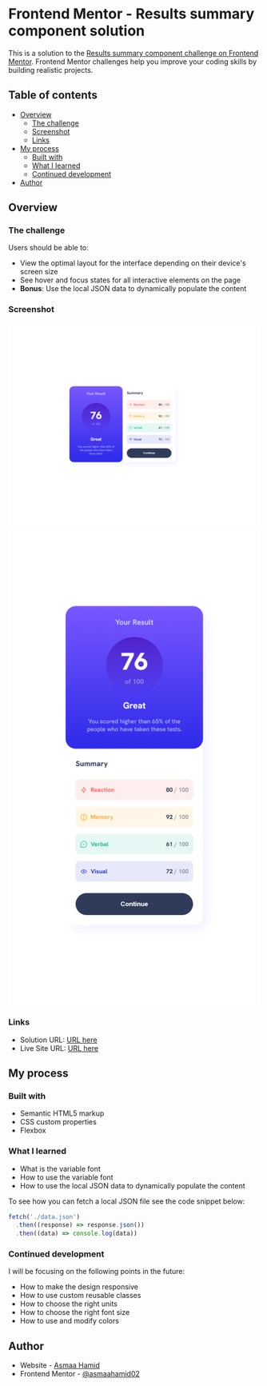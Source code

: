 # Frontend Mentor - Results summary component solution

This is a solution to the [Results summary component challenge on Frontend Mentor](https://www.frontendmentor.io/challenges/results-summary-component-CE_K6s0maV). Frontend Mentor challenges help you improve your coding skills by building realistic projects.

## Table of contents

- [Overview](#overview)
  - [The challenge](#the-challenge)
  - [Screenshot](#screenshot)
  - [Links](#links)
- [My process](#my-process)
  - [Built with](#built-with)
  - [What I learned](#what-i-learned)
  - [Continued development](#continued-development)
- [Author](#author)

## Overview

### The challenge

Users should be able to:

- View the optimal layout for the interface depending on their device's screen size
- See hover and focus states for all interactive elements on the page
- **Bonus**: Use the local JSON data to dynamically populate the content

### Screenshot

![](./readme/wide-screen.png)
![](./readme/small-screen.png)

### Links

- Solution URL: [URL here](https://github.com/asmaahamid02/results-summary-component)
- Live Site URL: [URL here](https://asmaahamid02.github.io/results-summary-component/)

## My process

### Built with

- Semantic HTML5 markup
- CSS custom properties
- Flexbox

### What I learned

- What is the variable font
- How to use the variable font
- How to use the local JSON data to dynamically populate the content

To see how you can fetch a local JSON file see the code snippet below:

```js
fetch('./data.json')
  .then((response) => response.json())
  .then((data) => console.log(data))
```

### Continued development

I will be focusing on the following points in the future:

- How to make the design responsive
- How to use custom reusable classes
- How to choose the right units
- How to choose the right font size
- How to use and modify colors

## Author

- Website - [Asmaa Hamid](https://linktr.ee/asmaa.codes)
- Frontend Mentor - [@asmaahamid02](https://www.frontendmentor.io/profile/asmaahamid02)
